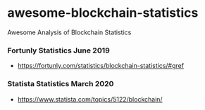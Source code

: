 # awesome-blockchain-statistics
Awesome Analysis of Blockchain Statistics

### Fortunly Statistics June 2019
- https://fortunly.com/statistics/blockchain-statistics/#gref

### Statista Statistics March 2020
- https://www.statista.com/topics/5122/blockchain/
